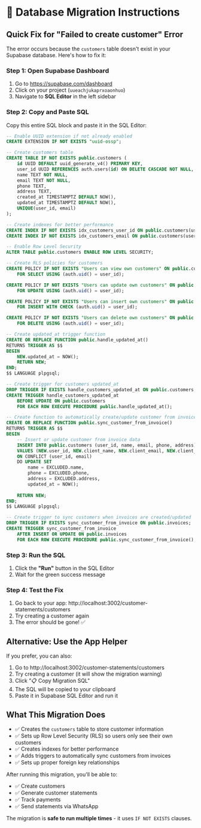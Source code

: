 # 🚀 Database Migration Instructions

## Quick Fix for "Failed to create customer" Error

The error occurs because the `customers` table doesn't exist in your Supabase database. Here's how to fix it:

### **Step 1: Open Supabase Dashboard**
1. Go to https://supabase.com/dashboard
2. Click on your project (`uueachjukaprxoaonhuo`)
3. Navigate to **SQL Editor** in the left sidebar

### **Step 2: Copy and Paste SQL**
Copy this entire SQL block and paste it in the SQL Editor:

```sql
-- Enable UUID extension if not already enabled
CREATE EXTENSION IF NOT EXISTS "uuid-ossp";

-- Create customers table
CREATE TABLE IF NOT EXISTS public.customers (
    id UUID DEFAULT uuid_generate_v4() PRIMARY KEY,
    user_id UUID REFERENCES auth.users(id) ON DELETE CASCADE NOT NULL,
    name TEXT NOT NULL,
    email TEXT NOT NULL,
    phone TEXT,
    address TEXT,
    created_at TIMESTAMPTZ DEFAULT NOW(),
    updated_at TIMESTAMPTZ DEFAULT NOW(),
    UNIQUE(user_id, email)
);

-- Create indexes for better performance
CREATE INDEX IF NOT EXISTS idx_customers_user_id ON public.customers(user_id);
CREATE INDEX IF NOT EXISTS idx_customers_email ON public.customers(user_id, email);

-- Enable Row Level Security
ALTER TABLE public.customers ENABLE ROW LEVEL SECURITY;

-- Create RLS policies for customers
CREATE POLICY IF NOT EXISTS "Users can view own customers" ON public.customers
    FOR SELECT USING (auth.uid() = user_id);

CREATE POLICY IF NOT EXISTS "Users can update own customers" ON public.customers
    FOR UPDATE USING (auth.uid() = user_id);

CREATE POLICY IF NOT EXISTS "Users can insert own customers" ON public.customers
    FOR INSERT WITH CHECK (auth.uid() = user_id);

CREATE POLICY IF NOT EXISTS "Users can delete own customers" ON public.customers
    FOR DELETE USING (auth.uid() = user_id);

-- Create updated_at trigger function
CREATE OR REPLACE FUNCTION public.handle_updated_at()
RETURNS TRIGGER AS $$
BEGIN
    NEW.updated_at = NOW();
    RETURN NEW;
END;
$$ LANGUAGE plpgsql;

-- Create trigger for customers updated_at
DROP TRIGGER IF EXISTS handle_customers_updated_at ON public.customers;
CREATE TRIGGER handle_customers_updated_at
    BEFORE UPDATE ON public.customers
    FOR EACH ROW EXECUTE PROCEDURE public.handle_updated_at();

-- Create function to automatically create/update customer from invoice
CREATE OR REPLACE FUNCTION public.sync_customer_from_invoice()
RETURNS TRIGGER AS $$
BEGIN
    -- Insert or update customer from invoice data
    INSERT INTO public.customers (user_id, name, email, phone, address)
    VALUES (NEW.user_id, NEW.client_name, NEW.client_email, NEW.client_phone, NEW.client_address)
    ON CONFLICT (user_id, email) 
    DO UPDATE SET 
        name = EXCLUDED.name,
        phone = EXCLUDED.phone,
        address = EXCLUDED.address,
        updated_at = NOW();
    
    RETURN NEW;
END;
$$ LANGUAGE plpgsql;

-- Create trigger to sync customers when invoices are created/updated
DROP TRIGGER IF EXISTS sync_customer_from_invoice ON public.invoices;
CREATE TRIGGER sync_customer_from_invoice
    AFTER INSERT OR UPDATE ON public.invoices
    FOR EACH ROW EXECUTE PROCEDURE public.sync_customer_from_invoice();
```

### **Step 3: Run the SQL**
1. Click the **"Run"** button in the SQL Editor
2. Wait for the green success message

### **Step 4: Test the Fix**
1. Go back to your app: http://localhost:3002/customer-statements/customers
2. Try creating a customer again
3. The error should be gone! ✅

## Alternative: Use the App Helper

If you prefer, you can also:
1. Go to http://localhost:3002/customer-statements/customers
2. Try creating a customer (it will show the migration warning)
3. Click "📋 Copy Migration SQL" 
4. The SQL will be copied to your clipboard
5. Paste it in Supabase SQL Editor and run it

## What This Migration Does

- ✅ Creates the `customers` table to store customer information
- ✅ Sets up Row Level Security (RLS) so users only see their own customers
- ✅ Creates indexes for better performance
- ✅ Adds triggers to automatically sync customers from invoices
- ✅ Sets up proper foreign key relationships

After running this migration, you'll be able to:
- ✅ Create customers
- ✅ Generate customer statements  
- ✅ Track payments
- ✅ Send statements via WhatsApp

The migration is **safe to run multiple times** - it uses `IF NOT EXISTS` clauses.